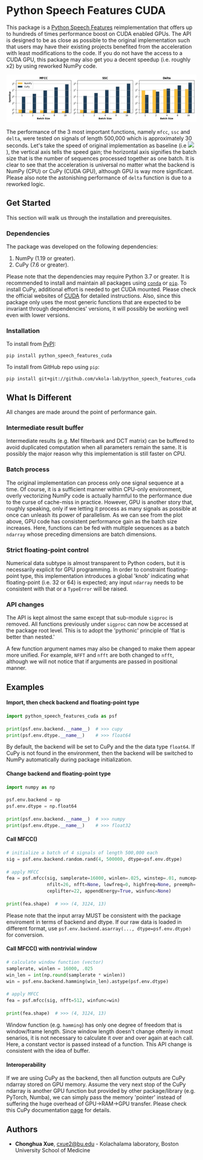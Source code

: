 # Python Speech Features CUDA

This package is a [Python Speech Features](https://github.com/jameslyons/python_speech_features) reimplementation that offers up to hundreds of times performance boost on CUDA enabled GPUs. The API is designed to be as close as possible to the original implementation such that users may have their existing projects benefited from the acceleration with least modifications to the code. If you do not have the access to a CUDA GPU, this package may also get you a decent speedup (i.e. roughly x2) by using reworked NumPy code.

![Speedup Plot](/readme_plot/plot.jpg)

The performance of the 3 most important functions, namely `mfcc`, `ssc` and `delta`, were tested on signals of length 500,000 which is approximately 30 seconds. Let's take the speed of original implementation as baseline (i.e <img src="https://render.githubusercontent.com/render/math?math=2^0">), the vertical axis tells the speed gain; the horizontal axis signifies the batch size that is the number of sequences processed together as one batch. It is clear to see that the acceleration is universal no matter what the backend is NumPy (CPU) or CuPy (CUDA GPU), although GPU is way more significant. Please also note the astonishing performance of `delta` function is due to a reworked logic.

## Get Started

This section will walk us through the installation and prerequisites.

### Dependencies

The package was developed on the following dependencies:

1. NumPy (1.19 or greater).
2. CuPy (7.6 or greater).

Please note that the dependencies may require Python 3.7 or greater. It is recommended to install and maintain all packages using [`conda`](https://www.anaconda.com/) or [`pip`](https://pypi.org/project/pip/). To install CuPy, additional effort is needed to get CUDA mounted. Please check the official websites of [CUDA](https://developer.nvidia.com/cuda-downloads) for detailed instructions. Also, since this package only uses the most generic functions that are expected to be invariant through dependencies' versions, it will possibly be working well even with lower versions.

### Installation

To install from [PyPI](https://pypi.org/project/python-speech-features-cuda/):

```
pip install python_speech_features_cuda
```

To install from GitHub repo using `pip`:

```
pip install git+git://github.com/vkola-lab/python_speech_features_cuda
```

## What Is Different

All changes are made around the point of performance gain.

### Intermediate result buffer

Intermediate results (e.g. Mel filterbank and DCT matrix) can be buffered to avoid duplicated computation when all parameters remain the same. It is possibly the major reason why this implementation is still faster on CPU.

### Batch process

The original implementation can process only one signal sequence at a time. Of course, it is a sufficient manner within CPU-only environment, overly vectorizing NumPy code is actually harmful to the performance due to the curse of cache-miss in practice. However, GPU is another story that, roughly speaking, only if we letting it process as many signals as possible at once can unleash its power of parallelism. As we can see from the plot above, GPU code has consistent performance gain as the batch size increases. Here, functions can be fed with multiple sequences as a batch `ndarray` whose preceding dimensions are batch dimensions.

### Strict floating-point control

Numerical data subtype is almost transparent to Python coders, but it is necessarily explicit for GPU programming. In order to constraint floating-point type, this implementation introduces a global 'knob' indicating what floating-point (i.e. 32 or 64) is expected; any input `ndarray` needs to be consistent with that or a `TypeError` will be raised.

### API changes

The API is kept almost the same except that sub-module `sigproc` is removed. All functions previously under `sigproc` can now be accessed at the package root level. This is to adopt the 'pythonic' principle of 'flat is better than nested.'

A few function argument names may also be changed to make them appear more unified. For example, `NFFT` and `nfft` are both changed to `nfft`, although we will not notice that if arguments are passed in positional manner.

## Examples

#### Import, then check backend and floating-point type

```python
import python_speech_features_cuda as psf

print(psf.env.backend.__name__)  # >>> cupy
print(psf.env.dtype.__name__)    # >>> float64
```

By default, the backend will be set to CuPy and the the data type `float64`. If CuPy is not found in the environment, then the backend will be switched to NumPy automatically during package initialization.

#### Change backend and floating-point type

```python
import numpy as np

psf.env.backend = np
psf.env.dtype = np.float64

print(psf.env.backend.__name__)  # >>> numpy
print(psf.env.dtype.__name__)    # >>> float32
```

#### Call MFCC()

```python
# initialize a batch of 4 signals of length 500,000 each
sig = psf.env.backend.random.rand(4, 500000, dtype=psf.env.dtype)

# apply MFCC
fea = psf.mfcc(sig, samplerate=16000, winlen=.025, winstep=.01, numcep=13,
               nfilt=26, nfft=None, lowfreq=0, highfreq=None, preemph=.97,
               ceplifter=22, appendEnergy=True, winfunc=None)

print(fea.shape)  # >>> (4, 3124, 13)
```

Please note that the input array MUST be consistent with the package enviroment in terms of backend and dtype. If our raw data is loaded in different format, use `psf.env.backend.asarray(..., dtype=psf.env.dtype)` for conversion.

#### Call MFCC() with nontrivial window

```python
# calculate window function (vector)
samplerate, winlen = 16000, .025
win_len = int(np.round(samplerate * winlen))
win = psf.env.backend.hamming(win_len).astype(psf.env.dtype)

# apply MFCC
fea = psf.mfcc(sig, nfft=512, winfunc=win)

print(fea.shape)  # >>> (4, 3124, 13)
```

Window function (e.g. `hamming`) has only one degree of freedom that is window/frame length. Since window length doesn't change oftenly in most senarios, it is not necessary to calculate it over and over again at each call. Here, a constant vector is passed instead of a function. This API change is consistent with the idea of buffer.

#### Interoperability

If we are using CuPy as the backend, then all function outputs are CuPy ndarray stored on GPU memory. Assume the very next stop of the CuPy ndarray is another GPU function but provided by other package/library (e.g. PyTorch, Numba), we can simply pass the memory 'pointer' instead of suffering the huge overhead of GPU->RAM->GPU transfer. Please check this CuPy documentation [page](https://docs.cupy.dev/en/stable/reference/interoperability.html) for details.

## Authors

* **Chonghua Xue**, cxue2@bu.edu - Kolachalama laboratory, Boston University School of Medicine
